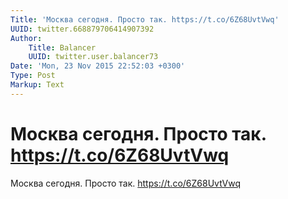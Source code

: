 ```yaml
---
Title: 'Москва сегодня. Просто так. https://t.co/6Z68UvtVwq'
UUID: twitter.668879706414907392
Author:
    Title: Balancer
    UUID: twitter.user.balancer73
Date: 'Mon, 23 Nov 2015 22:52:03 +0300'
Type: Post
Markup: Text
---
```


# Москва сегодня. Просто так. https://t.co/6Z68UvtVwq

Москва сегодня. Просто так. https://t.co/6Z68UvtVwq